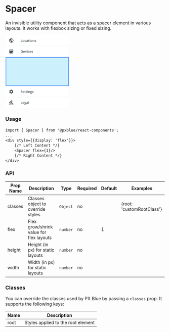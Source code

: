 # Spacer
An invisible utility component that acts as a spacer element in various layouts. It works with flexbox sizing or fixed sizing.

<img width="40%" alt="Spacer used in Drawer Body" src="./images/spacer.png"><br/>

### Usage
```
import { Spacer } from '@pxblue/react-components';
...
<div style={{display: 'flex'}}>
    {/* Left Content */}
    <Spacer flex={1}/>
    {/* Right Content */}
</div>
```

### API
| Prop Name             | Description                                 | Type                  | Required | Default                      | Examples                              |
|-----------------------|---------------------------------------------|-----------------------|----------|------------------------------|---------------------------------------|
| classes               | Classes object to override styles           | `Object`              | no       |                              | {root: 'customRootClass'}             |
| flex                  | Flex grow/shrink value for flex layouts     | `number`              | no       | 1                            |                                       |
| height                | Height (in px) for static layouts           | `number`              | no       |                              |                                       |
| width                 | Width (in px) for static layouts            | `number`              | no       |                              |                                       |

### Classes
You can override the classes used by PX Blue by passing a `classes` prop. It supports the following keys:

| Name             | Description                                 |
|------------------|---------------------------------------------|
| root             | Styles applied to the root element          |
